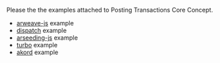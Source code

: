 Please the the examples attached to Posting Transactions Core Concept.

-   [arweave-js](/guides/posting-transactions/arweave-js.md) example
-   [dispatch](/guides//posting-transactions/dispatch.md) example
-   [arseeding-js](/guides//posting-transactions/arseeding-js.md) example
-   [turbo](/guides//posting-transactions/turbo.md) example
-   [akord](/guides/posting-transactions/akord.md) example
